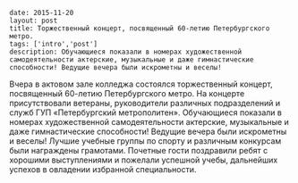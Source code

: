 ```
date: 2015-11-20
layout: post
title: Торжественный концерт, посвященный 60-летию Петербургского метро.
tags: ['intro','post']
description: Обучающиеся показали в номерах художественной самодеятельности актерские, музыкальные и даже гимнастические способности! Ведущие вечера были искрометны и веселы!
```

Вчера в актовом зале колледжа состоялся торжественный концерт, посвященный 60-летию Петербургского метро. На концерте присутствовали ветераны, руководители различных подразделений и служб ГУП «Петербургский метрополитен». Обучающиеся показали в номерах художественной самодеятельности актерские, музыкальные и даже гимнастические способности! Ведущие вечера были искрометны и веселы! Лучшие учебные группы по спорту и различным конкурсам были награждены грамотами. Почетные гости поздравили ребят с хорошими выступлениями и пожелали успешной учебы, дальнейших успехов в овладении избранной специальности.
